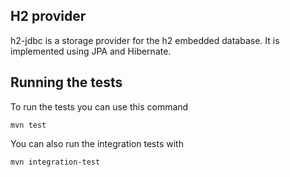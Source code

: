 ## H2 provider ##
h2-jdbc is a storage provider for the h2 embedded database. It is implemented using JPA and Hibernate.

## Running the tests ##
To run the tests you can use this command
```
mvn test
```
You can also run the integration tests with
```
mvn integration-test
```
